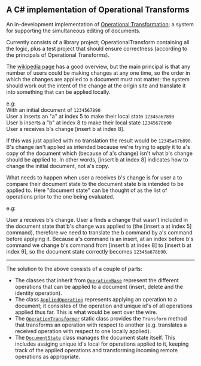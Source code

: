 A C# implementation of Operational Transforms
--

An in-development implementation of [Operational Transformation](https://en.wikipedia.org/wiki/Operational_transformation); a system for supporting the simultaneous editing of documents.

Currently consists of a library project; OperationalTransform containing all the logic, plus a test project that should ensure correctness (according to the principals of Operational Transforms).

The [wikipedia page](https://en.wikipedia.org/wiki/Operational_transformation) has a good overview, but the main principal is that any number of users could be making changes at any one time, so the order in which the changes are applied to a document must not matter; the system should work out the intent of the change at the origin site and translate it into something that can be applied locally.

e.g:  
With an initial document of `1234567890`  
User a inserts an "a" at index 5 to make their local state `12345a67890`  
User b inserts a "b" at index 8 to make their local state `12345678b90`  
User a receives b's change [insert b at index 8].

If this was just applied with no translation the result would be `12345a67b890`. B's change isn't applied as intended because we're trying to apply it to a's copy of the document which (because of a's change) isn't what b's change should be applied to. In other words, [insert b at index 8] indicates how to change the initial document, not a's copy.

What needs to happen when user a receives b's change is for user a to compare their document state to the document state b is intended to be applied to. Here "document state" can be thought of as the list of operations prior to the one being evaluated.

e.g:

User a receives b's change. User a finds a change that wasn't included in the document state that b's change was applied to (the [insert a at index 5] command), therefore we need to translate the b command by a's command before applying it. Because a's command is an insert, at an index before b's command we change b's command from [insert b at index 8] to [insert b at index 9], so the document state correctly becomes `12345a678b90`.

---

The solution to the above consists of a couple of parts:

- The classes that inherit from [`OperationBase`](https://github.com/georgeduckett/OperationalTransform/blob/master/OperationalTransform/Operations/OperationBase.cs) represent the different operations that can be applied to a document (insert, delete and the identity operation).
- The class [`AppliedOperation`](https://github.com/georgeduckett/OperationalTransform/blob/master/OperationalTransform/Operations/AppliedOperation.cs) represents applying an operation to a document; it consistes of the operation and unique id's of all operations applied thus far. This is what would be sent over the wire.
- The [`OperationTransformer`](https://github.com/georgeduckett/OperationalTransform/blob/master/OperationalTransform/Operations/OperationTransformer.cs) static class provides the `Transform` method that transforms an operation with respect to another (e.g. translates a received operation with respect to one locally applied).
- The [`DocumentState`](https://github.com/georgeduckett/OperationalTransform/blob/master/OperationalTransform/StateManagement/DocumentState.cs) class manages the document state itself. This includes assiging unique id's local for operations applied to it, keeping track of the applied operations and transforming incoming remote operations as appropriate.